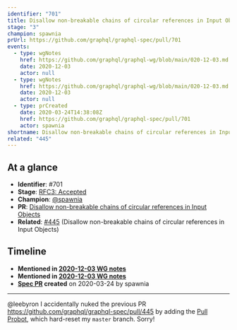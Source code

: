 ```yaml
---
identifier: "701"
title: Disallow non-breakable chains of circular references in Input Objects
stage: "3"
champion: spawnia
prUrl: https://github.com/graphql/graphql-spec/pull/701
events:
  - type: wgNotes
    href: https://github.com/graphql/graphql-wg/blob/main/020-12-03.md
    date: 2020-12-03
    actor: null
  - type: wgNotes
    href: https://github.com/graphql/graphql-wg/blob/main/020-12-03.md
    date: 2020-12-03
    actor: null
  - type: prCreated
    date: 2020-03-24T14:38:08Z
    href: https://github.com/graphql/graphql-spec/pull/701
    actor: spawnia
shortname: Disallow non-breakable chains of circular references in Input Objects
related: "445"
---
```


## At a glance

- **Identifier**: #701
- **Stage**: [RFC3: Accepted](https://github.com/graphql/graphql-spec/blob/main/CONTRIBUTING.md#stage-3-accepted)
- **Champion**: [@spawnia](https://github.com/spawnia)
- **PR**: [Disallow non-breakable chains of circular references in Input Objects](https://github.com/graphql/graphql-spec/pull/701)
- **Related**: [#445](/rfcs/445) (Disallow non-breakable chains of circular references in Input Objects)

<!-- BEGIN_CUSTOM_TEXT -->



<!-- END_CUSTOM_TEXT -->

## Timeline

- **Mentioned in [2020-12-03 WG notes](https://github.com/graphql/graphql-wg/blob/main/020-12-03.md)**
- **Mentioned in [2020-12-03 WG notes](https://github.com/graphql/graphql-wg/blob/main/020-12-03.md)**
- **[Spec PR](https://github.com/graphql/graphql-spec/pull/701) created** on 2020-03-24 by spawnia

<!-- VERBATIM -->

---

@leebyron I accidentally nuked the previous PR https://github.com/graphql/graphql-spec/pull/445 by adding the [Pull Probot](https://probot.github.io/apps/pull/), which hard-reset my `master` branch. Sorry!
